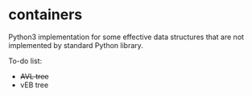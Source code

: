 # containers
Python3 implementation for some effective data structures that are not implemented by standard Python library.

To-do list:

- ~~AVL tree~~
- vEB tree